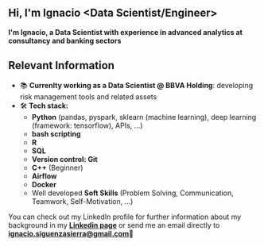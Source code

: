 ## Hi, I'm Ignacio  <Data Scientist/Engineer>

**I'm Ignacio, a Data Scientist with experience in advanced analytics at consultancy and banking sectors**

## Relevant Information

- 📚 **Currenlty working as a Data Scientist @ BBVA Holding**: developing risk management tools and related assets
- 🛠 **Tech stack:**
  - **Python** (pandas, pyspark, sklearn (machine learning), deep learning (framework: tensorflow), APIs, ...)
  - **bash scripting**
  - **R**
  - **SQL**
  - **Version control: Git**
  - **C++** (Beginner)
  - **Airflow**
  - **Docker**
  - Well developed **Soft Skills** (Problem Solving, Communication, Teamwork, Self-Motivation, ...) 

You can check out my LinkedIn profile for further information about my background in my **[Linkedin page](https://www.linkedin.com/in/ignacio-siguenza/)** or send me an email directly to **ignacio.siguenzasierra@gmail.com**📩

